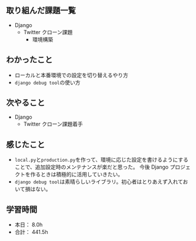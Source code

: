 ## 取り組んだ課題一覧

- Django
  - Twitter クローン課題
    - 環境構築

## わかったこと

- ローカルと本番環境での設定を切り替えるやり方
- `django debug tool`の使い方

## 次やること

- Django
  - Twitter クローン課題着手

## 感じたこと

- `local.py`と`production.py`を作って、環境に応じた設定を書けるようにすることで、追加設定時のメンテナンスが楽だと思った。
  今後 Django プロジェクトを作るときは積極的に活用していきたい。
- `django debug tool`は素晴らしいライブラリ。初心者はとりあえず入れておいて損はない。

## 学習時間

- 本日： 8.0h
- 合計： 441.5h
